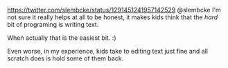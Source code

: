 https://twitter.com/slembcke/status/1291451241957142529 @slembcke I'm not sure it really helps at all to be honest, it makes kids think that the *hard* bit of programing is writing text.

When actually that is the easiest bit. :)

Even worse, in my experience, kids take to editing text just fine and all scratch does is hold some of them back.